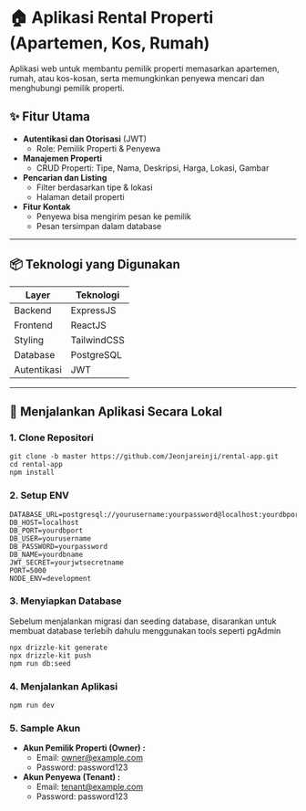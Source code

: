 # 🏠 Aplikasi Rental Properti (Apartemen, Kos, Rumah)

Aplikasi web untuk membantu pemilik properti memasarkan apartemen, rumah, atau kos-kosan, serta memungkinkan penyewa mencari dan menghubungi pemilik properti.

## ✨ Fitur Utama

- **Autentikasi dan Otorisasi** (JWT)
  - Role: Pemilik Properti & Penyewa
- **Manajemen Properti**
  - CRUD Properti: Tipe, Nama, Deskripsi, Harga, Lokasi, Gambar
- **Pencarian dan Listing**
  - Filter berdasarkan tipe & lokasi
  - Halaman detail properti
- **Fitur Kontak**
  - Penyewa bisa mengirim pesan ke pemilik
  - Pesan tersimpan dalam database

---

## 📦 Teknologi yang Digunakan

| Layer          | Teknologi      |
|----------------|----------------|
| Backend        | ExpressJS      |
| Frontend       | ReactJS        |
| Styling        | TailwindCSS    |
| Database       | PostgreSQL     |
| Autentikasi    | JWT            |

---

## 🚀 Menjalankan Aplikasi Secara Lokal

### 1. Clone Repositori

```
git clone -b master https://github.com/Jeonjareinji/rental-app.git
cd rental-app
npm install
```

### 2. Setup ENV
```
DATABASE_URL=postgresql://yourusername:yourpassword@localhost:yourdbport/yourdbname
DB_HOST=localhost
DB_PORT=yourdbport
DB_USER=yourusername
DB_PASSWORD=yourpassword
DB_NAME=yourdbname
JWT_SECRET=yourjwtsecretname
PORT=5000
NODE_ENV=development
```

### 3. Menyiapkan Database
Sebelum menjalankan migrasi dan seeding database, disarankan untuk membuat database terlebih dahulu menggunakan tools seperti pgAdmin
```
npx drizzle-kit generate
npx drizzle-kit push
npm run db:seed
```

### 4. Menjalankan Aplikasi
```
npm run dev
```

### 5. Sample Akun
- **Akun Pemilik Properti (Owner) :**
  - Email: owner@example.com
  - Password: password123
- **Akun Penyewa (Tenant) :**
  - Email: tenant@example.com
  - Password: password123



